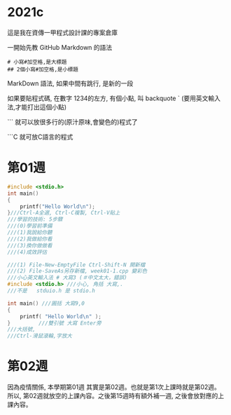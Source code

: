 # 2021c
這是我在資傳一甲程式設計課的專案倉庫

一開始先教 GitHub Markdown 的語法

```
# 小寫#加空格,是大標題
## 2個小寫#加空格,是小標題
```

MarkDown 語法, 如果中間有跳行, 是新的一段

如果要貼程式碼, 在數字 1234的左方, 有個小點, 叫 backquote \`
(要用英文輸入法,才能打出這個小點)

\`\`\` 就可以放很多行的(原汁原味,會變色的)程式了

\`\`\`C 就可放C語言的程式


# 第01週
```C
#include <stdio.h>
int main()
{
    printf("Hello World\n");
}///Ctrl-A全選, Ctrl-C複製, Ctrl-V貼上
///學習的技術: 5步驟
///(0)學習前準備
///(1)我說給你聽
///(2)我做給你看
///(3)換你做做看
///(4)成效評估
```

```C
///(1) File-New-EmptyFile Ctrl-Shift-N 開新檔
///(2) File-SaveAs另存新檔, week01-1.cpp 變彩色
///小心英文輸入法 # 大寫3 (＃中文太大，錯誤)
#include <stdio.h> ///小心, 角括 大寫,.
///不是   stduio.h 是 stdio.h

int main() ///圓括 大寫9,0
{
    printf( "Hello World\n" );
}         ///雙引號 大寫 Enter旁
///大括號,
///Ctrl-滑鼠滾輪,字放大
```

# 第02週
因為疫情關係, 本學期第01週 其實是第02週。也就是第1次上課時就是第02週。
所以, 第02週就放空的上課內容。之後第15週時有額外補一週, 之後會放對應的上課內容。
